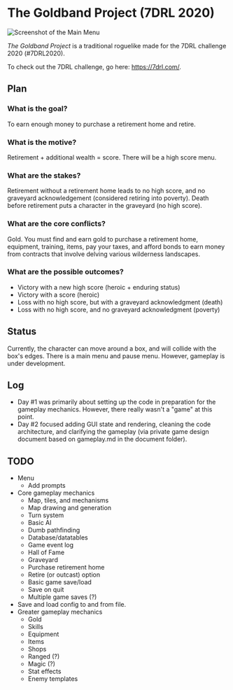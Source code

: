 # The Goldband Project (7DRL 2020)

![Screenshot of the Main Menu](https://github.com/andrewgasson/roguelike-7drl-2020/blob/master/document/picture/main_menu.png)

_The Goldband Project_ is a traditional roguelike made for the 7DRL challenge 2020 (#7DRL2020).

To check out the 7DRL challenge, go here: <https://7drl.com/>.

## Plan
### What is the goal?
To earn enough money to purchase a retirement home and retire.

### What is the motive?
Retirement + additional wealth = score. There will be a high score menu.

### What are the stakes?
Retirement without a retirement home leads to no high score, and no graveyard acknowledgement (considered retiring into poverty). Death before retirement puts a character in the graveyard (no high score).

### What are the core conflicts?
Gold. You must find and earn gold to purchase a retirement home, equipment, training, items, pay your taxes, and afford bonds to earn money from contracts that involve delving various wilderness landscapes.

### What are the possible outcomes?
- Victory with a new high score (heroic + enduring status)
- Victory with a score (heroic)
- Loss with no high score, but with a graveyard acknowledgment (death)
- Loss with no high score, and no graveyard acknowledgment (poverty)

## Status
Currently, the character can move around a box, and will collide with the box's edges. There is a main menu and pause menu. However, gameplay is under development.

## Log
- Day #1 was primarily about setting up the code in preparation for the gameplay mechanics. However, there really wasn't a "game" at this point.
- Day #2 focused adding GUI state and rendering, cleaning the code architecture, and clarifying the gameplay (via private game design document based on gameplay.md in the document folder).

## TODO
- Menu
	- Add prompts
- Core gameplay mechanics
	- Map, tiles, and mechanisms
	- Map drawing and generation
	- Turn system
	- Basic AI
	- Dumb pathfinding
	- Database/datatables
	- Game event log
	- Hall of Fame
	- Graveyard
	- Purchase retirement home
	- Retire (or outcast) option
	- Basic game save/load
	- Save on quit
	- Multiple game saves (?)
- Save and load config to and from file.
- Greater gameplay mechanics
	- Gold
	- Skills
	- Equipment
	- Items
	- Shops
	- Ranged (?)
	- Magic (?)
	- Stat effects
	- Enemy templates
